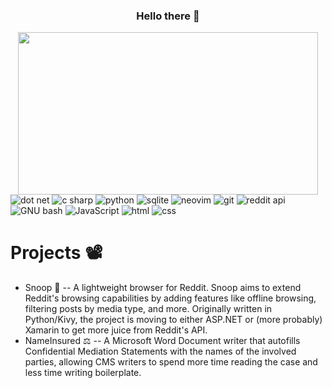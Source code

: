 <div id="header" align="center">
  <h3>Hello there 👾</h3>
  <img src="https://media.giphy.com/media/icUEIrjnUuFCWDxFpU/giphy.gif" width="480" height= "260" /> 
</div>

<div align="left">
  <img src="https://img.shields.io/badge/-dotnet-512BD4?logo=.NET&logoColor=D3D3D3&style=for-the-badge" alt="dot net"/>
  <img src="https://img.shields.io/badge/-C%20Sharp-239120?logo=c-sharp&logoColor=D3D3D3&style=for-the-badge" alt="c sharp"/>
  <img src="https://img.shields.io/badge/-Python-3776AB?logo=Python&logoColor=D3D3D3&style=for-the-badge" alt="python"/>
  <img src="https://img.shields.io/badge/-SQLite-003B57?logo=sqlite&logoColor=D3D3D3&style=for-the-badge" alt="sqlite"/>
  <img src="https://img.shields.io/badge/-Neovim-57A143?logo=neovim&logoColor=D3D3D3&style=for-the-badge" alt="neovim" />
  <img src="https://img.shields.io/badge/-Git-F05032?logo=git&logoColor=D3D3D3&style=for-the-badge" alt="git"/>
  <img src="https://img.shields.io/badge/-Reddit-FF4500?logo=reddit&logoColor=D3D3D3&style=for-the-badge" alt="reddit api"/>
  <img src="https://img.shields.io/badge/-GNU%20Bash-4EAA25?logo=gnu-bash&logoColor=D3D3D3&style=for-the-badge" alt="GNU bash"/>
  <img src="https://img.shields.io/badge/-JavaScript-F7DF1E?logo=javascript&logoColor=D3D3D3&style=for-the-badge" alt="JavaScript"/>
  <img src="https://img.shields.io/badge/-HTML-E34F26?logo=html5&logoColor=D3D3D3&style=for-the-badge" alt="html"/>
  <img src="https://img.shields.io/badge/-CSS-1572B6?logo=css3&logoColor=D3D3D3&style=for-the-badge" alt="css"/>
</div>

<h1>Projects 📽️</h1>

- Snoop 🔎 -- A lightweight browser for Reddit. Snoop aims to extend Reddit's browsing capabilities by adding features like offline browsing, filtering posts by media type, and more. Originally written in Python/Kivy, the project is moving to either ASP.NET or (more probably) Xamarin to get more juice from Reddit's API. 
- NameInsured ⚖️  -- A Microsoft Word Document writer that autofills Confidential Mediation Statements with the names of the involved parties, allowing CMS writers to spend more time reading the case and less time writing boilerplate.





<!--
**flickt/flickt** is a ✨ _special_ ✨ repository because its `README.md` (this file) appears on your GitHub profile.

Here are some ideas to get you started:

- 🔭 I’m currently working on ...
- 🌱 I’m currently learning ...
- 👯 I’m looking to collaborate on ...
- 🤔 I’m looking for help with ...
- 💬 Ask me about ...
- 📫 How to reach me: ...
- 😄 Pronouns: ...
- ⚡ Fun fact: ...
-->
